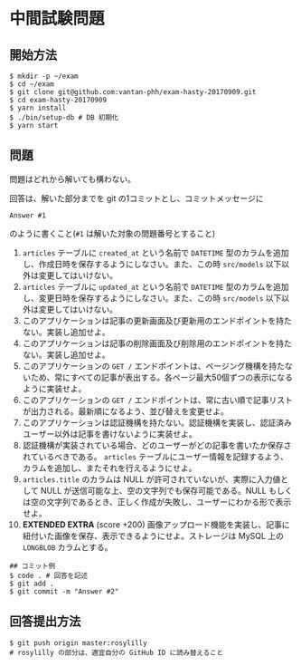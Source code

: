 # 中間試験問題

## 開始方法

```
$ mkdir -p ~/exam
$ cd ~/exam
$ git clone git@github.com:vantan-phh/exam-hasty-20170909.git
$ cd exam-hasty-20170909
$ yarn install
$ ./bin/setup-db # DB 初期化
$ yarn start
```

## 問題

問題はどれから解いても構わない。

回答は、解いた部分までを git の1コミットとし、コミットメッセージに

```
Answer #1
```

のように書くこと(`#1` は解いた対象の問題番号とすること)

1. `articles` テーブルに `created_at` という名前で `DATETIME` 型のカラムを追加し、作成日時を保存するようにしなさい。また、この時 `src/models` 以下以外は変更してはいけない。
1. `articles` テーブルに `updated_at` という名前で `DATETIME` 型のカラムを追加し、変更日時を保存するようにしなさい。また、この時 `src/models` 以下以外は変更してはいけない。
1. このアプリケーションは記事の更新画面及び更新用のエンドポイントを持たない。実装し追加せよ。
1. このアプリケーションは記事の削除画面及び削除用のエンドポイントを持たない。実装し追加せよ。
1. このアプリケーションの `GET /` エンドポイントは、ページング機構を持たないため、常にすべての記事が表出する。各ページ最大50個ずつの表示になるように実装せよ。
1. このアプリケーションの `GET /` エンドポイントは、常に古い順で記事リストが出力される。最新順になるよう、並び替えを変更せよ。
1. このアプリケーションは認証機構を持たない。認証機構を実装し、認証済みユーザー以外は記事を書けないように実装せよ。
1. 認証機構が実装されている場合、どのユーザーがどの記事を書いたか保存されているべきである。 `articles` テーブルにユーザー情報を記録するよう、カラムを追加し、またそれを行えるようにせよ。
1. `articles.title` のカラムは NULL が許可されていないが、実際に入力値として NULL が送信可能な上、空の文字列でも保存可能である。NULL もしくは空の文字列であるとき、正しく作成が失敗し、ユーザーにわかる形で表示せよ。
1. **EXTENDED EXTRA** (score +200) 画像アップロード機能を実装し、記事に紐付いた画像を保存、表示できるようにせよ。ストレージは MySQL 上の `LONGBLOB` カラムとする。

```
## コミット例
$ code . # 回答を記述
$ git add .
$ git commit -m "Answer #2"
```

## 回答提出方法

```
$ git push origin master:rosylilly
# rosylilly の部分は、適宜自分の GitHub ID に読み替えること
```
